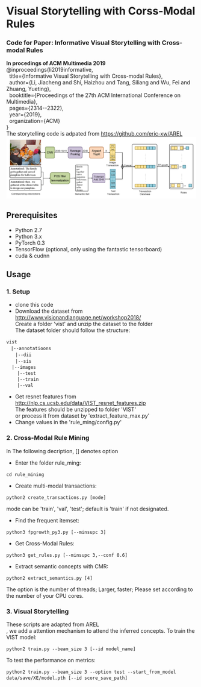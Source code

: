 # Visual Storytelling with Corss-Modal Rules
### Code for Paper: Informative Visual Storytelling with Cross-modal Rules <br>
**In procedings of ACM Multimedia 2019 <br>**
@inproceedings{li2019informative, <br>
&nbsp;&nbsp;title={Informative Visual Storytelling with Cross-modal Rules}, <br>
&nbsp;&nbsp;author={Li, Jiacheng and Shi, Haizhou and Tang, Siliang and Wu, Fei and Zhuang, Yueting}, <br>
&nbsp;&nbsp;booktitle={Proceedings of the 27th ACM International Conference on Multimedia}, <br>
&nbsp;&nbsp;pages={2314--2322}, <br>
&nbsp;&nbsp;year={2019}, <br>
&nbsp;&nbsp;organization={ACM} <br>
} <br>
The storytelling code is adpated from https://github.com/eric-xw/AREL <br>
![](https://github.com/passerby233/VSCMR/blob/master/illustration.png)


## Prerequisites 
- Python 2.7
- Python 3.x
- PyTorch 0.3
- TensorFlow (optional, only using the fantastic tensorboard)
- cuda & cudnn

## Usage
### 1. Setup
- clone this code
- Download the dataset from http://www.visionandlanguage.net/workshop2018/<br>
Create a folder 'vist' and unzip the dataset to the folder<br>
The dataset folder should follow the structure:<br>
```
vist
　|--annotatioons
　　|--dii
　　|--sis
  |--images
    |--test
    |--train
    |--val
```
- Get resnet features from http://nlp.cs.ucsb.edu/data/VIST_resnet_features.zip <br>
The features should be unzipped to folder 'VIST'<br>
or process it from dataset by 'extract_feature_max.py'<br>
- Change values in the 'rule_ming/config.py'

### 2. Cross-Modal Rule Mining
In The following decription, [] denotes option
- Enter the folder rule_ming:
``` 
cd rule_mining
```
- Create multi-modal transactions:
```
python2 create_transactions.py [mode]
```
mode can be 'train', 'val', 'test'; default is 'train' if not designated.
- Find the frequent itemset:
```
python3 fpgrowth_py3.py [--minsupc 3]
```
- Get Cross-Modal Rules:
```
python3 get_rules.py [--minsupc 3,--conf 0.6]
```
- Extract semantic concepts with CMR:
```
python2 extract_semantics.py [4]
```
The option is the number of threads; Larger, faster; Please set according to the number of your CPU cores.

### 3. Visual Storytelling
These scripts are adapted from AREL<br>, we add a attention mechanism to attend the inferred concepts.
To train the VIST model:
```
python2 train.py --beam_size 3 [--id model_name]
```
To test the performance on metrics:
```
python2 train.py --beam_size 3 --option test --start_from_model data/save/XE/model.pth [--id score_save_path]
```

